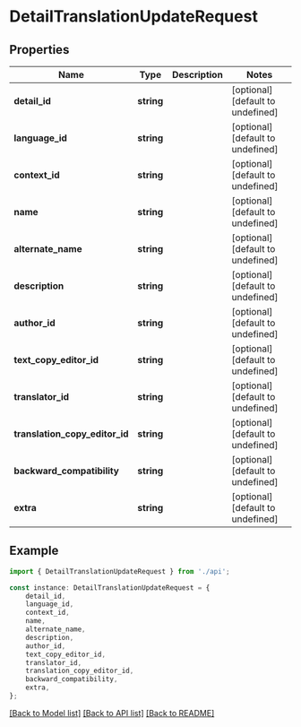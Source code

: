 # DetailTranslationUpdateRequest


## Properties

Name | Type | Description | Notes
------------ | ------------- | ------------- | -------------
**detail_id** | **string** |  | [optional] [default to undefined]
**language_id** | **string** |  | [optional] [default to undefined]
**context_id** | **string** |  | [optional] [default to undefined]
**name** | **string** |  | [optional] [default to undefined]
**alternate_name** | **string** |  | [optional] [default to undefined]
**description** | **string** |  | [optional] [default to undefined]
**author_id** | **string** |  | [optional] [default to undefined]
**text_copy_editor_id** | **string** |  | [optional] [default to undefined]
**translator_id** | **string** |  | [optional] [default to undefined]
**translation_copy_editor_id** | **string** |  | [optional] [default to undefined]
**backward_compatibility** | **string** |  | [optional] [default to undefined]
**extra** | **string** |  | [optional] [default to undefined]

## Example

```typescript
import { DetailTranslationUpdateRequest } from './api';

const instance: DetailTranslationUpdateRequest = {
    detail_id,
    language_id,
    context_id,
    name,
    alternate_name,
    description,
    author_id,
    text_copy_editor_id,
    translator_id,
    translation_copy_editor_id,
    backward_compatibility,
    extra,
};
```

[[Back to Model list]](../README.md#documentation-for-models) [[Back to API list]](../README.md#documentation-for-api-endpoints) [[Back to README]](../README.md)
